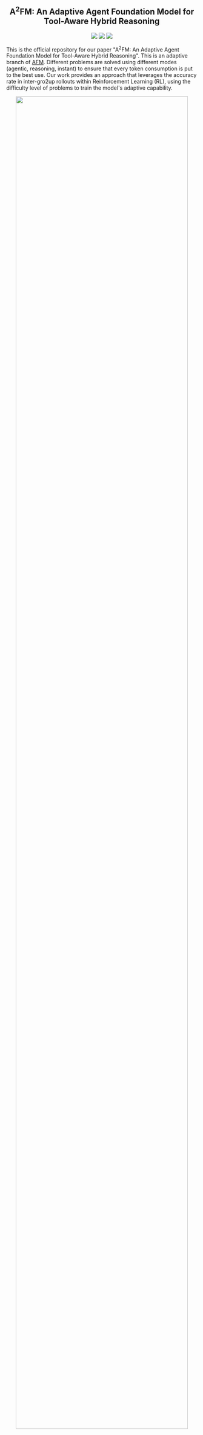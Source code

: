 <div align="center">

<h2>A<sup>2</sup>FM: An Adaptive Agent Foundation Model for Tool-Aware Hybrid Reasoning</h2>
</div>

<div align="center">
  <a href='https://chain-of-agents-afm.github.io/'><img src='https://img.shields.io/badge/Project-Github-red?logo=GitHub&logoWidth=40'></a>
  <a href='https://arxiv.org/abs/2510.12838'><img src='https://img.shields.io/badge/Paper AFM-arXiv-d63031?logo=arxiv&logoColor=white'></a>
  <a href='https://huggingface.co/PersonalAILab/A2FM-32B-rl'><img src='https://img.shields.io/badge/%F0%9F%A4%97%20Models-Huggingface-yellow'></a>
</div>

This is the official repository for our paper "A<sup>2</sup>FM: An Adaptive Agent Foundation Model for Tool-Aware Hybrid Reasoning". This is an adaptive branch of [AFM](https://github.com/OPPO-PersonalAI/Agent_Foundation_Models/). Different problems are solved using different modes (agentic, reasoning, instant) to ensure that every token consumption is put to the best use. Our work provides an approach that leverages the accuracy rate in inter-gro2up rollouts within Reinforcement Learning (RL), using the difficulty level of problems to train the model's adaptive capability.

<div align="center">
  <img src="./assets/adaptive_afm.jpg" width="95%" height="auto" />
</div>

# Overview 🎯

A<sup>2</sup>FM presents a **unified framework** that bridges the gap between reasoning-centric and agentic LLMs through adaptive mode selection, achieving superior performance while dramatically reducing costs.

<div align="center">
  <img src="./assets/first_pic.jpg" width="95%" height="auto" />
</div>

## Key Innovations & Highlights

🧠 **Route-then-Align Principle**: A unified framework that bridges reasoning-centric and agentic LLMs through adaptive mode selection, eliminating the inefficiency gap where both families tend to overthink or over-call tools.

⚡ **Three-Mode Architecture**: 
- **Instant Mode**: Direct reasoning for simple tasks (no tool calls)
- **Agentic Mode**: Tool-augmented reasoning for complex problems  
- **Reasoning Mode**: Deep chain-of-thought for analytical tasks

🎯 **Adaptive Policy Optimization (APO)**: The key to training efficient models - enforces adaptive sampling across modes with cost-regularized rewards.

### Training Efficient Models with APO

<div align="center">
  <img src="./assets/rl_comparison.jpg" width="75%" height="auto" />
</div>

**Method**: APO applies cost-regularized rewards and adaptive sampling to optimize mode selection, ensuring every token consumption delivers maximum value.

<div align="center">
  <img src="./assets/rl.jpg" width="95%" height="auto" />
</div>

**Results**: 
- **New SOTA**: 13.4% on BrowseComp, 70.4% on AIME25, 16.7% on HLE
- **45.2% cost reduction** relative to reasoning models, **33.5%** relative to agentic models
- **$0.00487 per correct answer** - substantially higher cost efficiency while maintaining comparable accuracy

# Table of Contents

- [Overview](#overview-)
  - [Key Innovations & Highlights](#key-innovations--highlights)
  - [Training Efficient Models with APO](#training-efficient-models-with-apo)
- [Quick Start](#quick-start)
  - [1. Tool Server Deployment](#1-tool-server-deployment)
  - [2. Model Download & Inference](#2-model-download--inference)
    - [Install Dependencies](#install-dependencies)
    - [Model Download](#model-download)
    - [Deploy Model Server](#deploy-model-server)
    - [Run Inference](#run-inference)
      - [Key Parameters](#key-parameters)
- [Related Work](#related-work)
- [Acknowledgement](#acknowledgement)
  - [Citation](#citation)
- [Star](#star)

# Quick Start

## 1. Tool Server Deployment

Our tool server infrastructure provides **highly stable and fast** tool execution capabilities, which are crucial for both RL training and inference. The system features:

- **🔄 Cache Hit Functionality**: Intelligent caching mechanism reduces redundant API calls and improves response times
- **🛡️ Error Handling & Retry Mechanisms**: Robust error capture and automatic retry logic ensure reliable tool execution
- **⚡ Asynchronous Acceleration**: Multi-threaded and async processing for concurrent tool operations
- **🔧 Multi-API Support**: Fallback mechanisms across multiple API providers for enhanced reliability

Starting tool servers, refer to `./server/SERVER_README.md`:


**Available Tool Servers:**

- **Web Search Server**: Multi-API Google search with intelligent caching
- **Page Crawler Server**: Concurrent page crawling with AI-powered summarization
- **Code Executor Server**: Secure Python code execution in nsjail sandbox


## 2. Model Download & Inference

### Install Dependencies
First, install the required dependencies by executing the command below to install packages listed in `requirements.txt`:
```bash
pip install -r requirements.txt
```

### Model Download

You can directly download the model by following the links below.

| Model | Download Links | Model Size | Context Length |
| :-----------------: | :-----------------------------------------: | :----------: | :--------------: |
| A<sup>2</sup>FM-32B-rl | [🤗 HuggingFace](https://huggingface.co/PersonalAILab/A2FM-32B-rl) | 32B | 128K |

**Alternative Download Methods:**

1. **Direct from HuggingFace**: Click the 🤗 HuggingFace link above
2. **Script Download**: 
   ```bash
   cd ./model
   python download.py
   ```

### Deploy Model Server

Deploy A<sup>2</sup>FM using vLLM for high-performance inference:

```bash
cd ./deploy
bash ./deploy.sh
```

### Run Inference

**1. Set Environment Variables**

Before running inference, you must set the following required environment variables:

```bash
# Model Configuration
export MODEL_NAME="A2FM-32B-rl"
export MODEL_URL="http://localhost:8000/v1"

# OpenAI API Configuration (for judge and summary models)
export OPENAI_API_URL="https://api.openai.com/v1"
export OPENAI_API_KEY="your-openai-api-key-here"

# Tool Server URLs
export WEBSEARCH_URL="http://localhost:9002"
export CRAWL_PAGE_URL="http://localhost:9000"
export CODE_EXEC_URL="http://localhost:9003"
```

**2. Run Inference**

Prepare a test dataset (refer to `/data/example.json` format) and run inference. The input is .json/.jsonl file and the output is .jsonl file.

```bash
cd ./infer
python infer_main.py --input_file ../data/example.json --output_file ../results/output.jsonl
```

**Quick Start with Example Script:**

```bash
cd ./infer
# Edit example_infer_main.sh to set your actual API keys and URLs
bash example_infer_main.sh
```

#### Key Parameters

**Adaptive Mode Selection (`--adaptive`)**:
- `auto`: Automatic mode selection based on task complexity (recommended)
- `toolcalling_agent`: Force agentic mode with tool usage for complex tasks
- `reasoning_agent`: Force reasoning mode for analytical tasks
- `instant`: Force instant mode for simple tasks (no tool calls)

**Max Steps Configuration** (renamed from retry_attempts for clarity):
- `--max_steps_agent`: Maximum execution steps for agentic mode (default: 60)

**Example Usage**:

```bash
cd ./infer
# Auto mode with custom parameters
python infer_main.py \
    --input_file ../data/example.json \
    --output_file ../results/output.jsonl \
    --adaptive auto \
    --max_steps_agent 60 \
    --temperature 1.0 \
    --parallel_per_dataset 5

# Force agentic mode
python infer_main.py \
    --input_file ../data/example.json \
    --output_file ../results/agentic_output.jsonl \
    --adaptive toolcalling_agent \
    --max_steps_agent 100

# Force instant mode
python infer_main.py \
    --input_file ../data/example.json \
    --output_file ../results/instant_output.jsonl \
    --adaptive instant 
```

**Help**: Run `python infer_main.py --help` for complete parameter list.

# Related Work
Listed below are friendly links to relevant agents works from OPPO PersonalAI Lab:

- [Flash-Searcher](https://github.com/OPPO-PersonalAI/Flash-Searcher): Fast and Effective Web Agents via DAG-Based Parallel Execution
- [Agent Foundation Models](https://github.com/OPPO-PersonalAI/Agent_Foundation_Models): Chain-of-Agents: End-to-End Agent Foundation Models via Multi-Agent Distillation and Agentic RL
- [TaskCraft](https://github.com/OPPO-PersonalAI/TaskCraft): Automated Generation of Agentic Tasks
- [OAgents](https://github.com/OPPO-PersonalAI/OAgents): An Empirical Study of Building Effective Agents
- [Agent-KB](https://github.com/OPPO-PersonalAI/Agent-KB): Leveraging Cross-Domain Experience for Agentic Problem Solving
- [MiCoTA](https://github.com/OPPO-PersonalAI/MiCoTA): Bridging the Learnability Gap with Intermediate CoT and Teacher Assistants

# Acknowledgement

We would like to express our sincere gratitude to the original authors and contributors of LLaMA-Factory and verl, an excellent open-source project that provided a solid foundation for our work. Our implementation has been adapted from the [LLaMA-Factory](https://github.com/hiyouga/LLaMA-Factory) and [verl](https://github.com/volcengine/verl).

## Citation

If you find A<sup>2</sup>FM useful in your research or applications, we would appreciate it if you could cite our work:

```bibtex
@article{chen2025textsuperscript,
  title={A$\backslash$textsuperscript $\{$2$\}$ FM: An Adaptive Agent Foundation Model for Tool-Aware Hybrid Reasoning},
  author={Chen, Qianben and Cao, Jingyi and Zhang, Jiayu and Qin, Tianrui and Li, Xiaowan and Zhu, King and Shi, Dingfeng and Zhu, He and Liu, Minghao and Liang, Xiaobo and others},
  journal={arXiv preprint arXiv:2510.12838},
  year={2025}
}
```

# Star

<div align="center">

[![Star History Chart](https://api.star-history.com/svg?repos=OPPO-PersonalAI/Adaptive_Agent_Foundation_Models&type=Date)](https://github.com/OPPO-PersonalAI/Adaptive_Agent_Foundation_Models)

</div>
